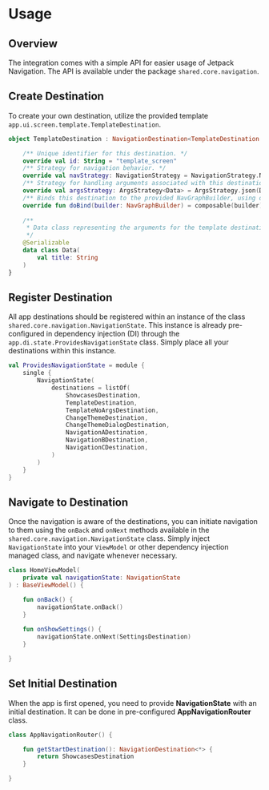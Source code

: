 # Usage

## Overview

The integration comes with a simple API for easier usage of Jetpack Navigation.
The API is available under the package `shared.core.navigation`.

## Create Destination

To create your own destination, utilize the provided template `app.ui.screen.template.TemplateDestination`.

```kotlin
object TemplateDestination : NavigationDestination<TemplateDestination.Data>() {

    /** Unique identifier for this destination. */
    override val id: String = "template_screen"
    /** Strategy for navigation behavior. */
    override val navStrategy: NavigationStrategy = NavigationStrategy.NewInstance
    /** Strategy for handling arguments associated with this destination. */
    override val argsStrategy: ArgsStrategy<Data> = ArgsStrategy.json(Data.serializer())
    /** Binds this destination to the provided NavGraphBuilder, using one of the available methods (composable, dialog, navigation). */
    override fun doBind(builder: NavGraphBuilder) = composable(builder) { TemplateScreen(it) }
    
    /**
     * Data class representing the arguments for the template destination.
     */
    @Serializable
    data class Data(
        val title: String
    )
}
```

## Register Destination

All app destinations should be registered within an instance of the class `shared.core.navigation.NavigationState`.
This instance is already pre-configured in dependency injection (DI) through the `app.di.state.ProvidesNavigationState` class.
Simply place all your destinations within this instance.

```kotlin
val ProvidesNavigationState = module {
    single {
        NavigationState(
            destinations = listOf(
                ShowcasesDestination,
                TemplateDestination,
                TemplateNoArgsDestination,
                ChangeThemeDestination,
                ChangeThemeDialogDestination,
                NavigationADestination,
                NavigationBDestination,
                NavigationCDestination,
            )
        )
    }
}
```

## Navigate to Destination

Once the navigation is aware of the destinations, you can initiate navigation to them using the `onBack` and `onNext` methods available in the `shared.core.navigation.NavigationState` class.
Simply inject `NavigationState` into your `ViewModel` or other dependency injection managed class, and navigate whenever necessary.

```kotlin
class HomeViewModel(
    private val navigationState: NavigationState
) : BaseViewModel() {

    fun onBack() {
        navigationState.onBack()
    }
    
    fun onShowSettings() {
        navigationState.onNext(SettingsDestination)
    }

}
```

## Set Initial Destination

When the app is first opened, you need to provide **NavigationState** with an initial destination. It can be done in pre-configured **AppNavigationRouter** class.

```kotlin
class AppNavigationRouter() {

    fun getStartDestination(): NavigationDestination<*> {
        return ShowcasesDestination
    }

}
```
